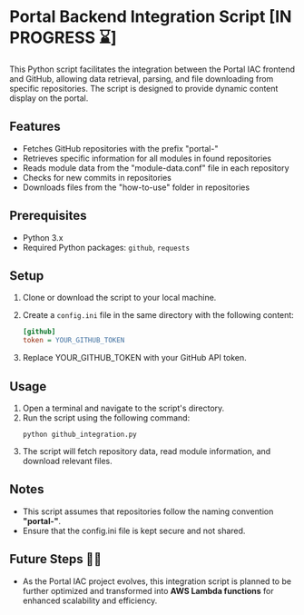 # Portal Backend Integration Script [IN PROGRESS :hourglass:]

This Python script facilitates the integration between the Portal IAC frontend and GitHub, allowing data retrieval, parsing, and file downloading from specific repositories. The script is designed to provide dynamic content display on the portal.

## Features

- Fetches GitHub repositories with the prefix "portal-"
- Retrieves specific information for all modules in found repositories
- Reads module data from the "module-data.conf" file in each repository
- Checks for new commits in repositories
- Downloads files from the "how-to-use" folder in repositories

## Prerequisites

- Python 3.x
- Required Python packages: `github`, `requests`

## Setup

1. Clone or download the script to your local machine.
2. Create a `config.ini` file in the same directory with the following content:

    ```ini
    [github]
    token = YOUR_GITHUB_TOKEN
    ```

3. Replace YOUR_GITHUB_TOKEN with your GitHub API token.

## Usage

1. Open a terminal and navigate to the script's directory.
2. Run the script using the following command:
    ```
    python github_integration.py
    ```
3. The script will fetch repository data, read module information, and download relevant files.

## Notes
- This script assumes that repositories follow the naming convention **"portal-"**.
- Ensure that the config.ini file is kept secure and not shared.

## Future Steps :rocket::rocket:
- As the Portal IAC project evolves, this integration script is planned to be further optimized and transformed into **AWS Lambda functions** for enhanced scalability and efficiency.